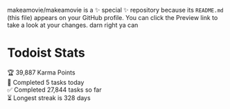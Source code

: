 makeamovie/makeamovie is a ✨ special ✨ repository because its `README.md` (this file) appears on your GitHub profile.
You can click the Preview link to take a look at your changes. darn right ya can

# Todoist Stats

<!-- TODO-IST:START -->
🏆  39,887 Karma Points           
🌸  Completed 5 tasks today           
✅  Completed 27,844 tasks so far           
⏳  Longest streak is 328 days
<!-- TODO-IST:END -->